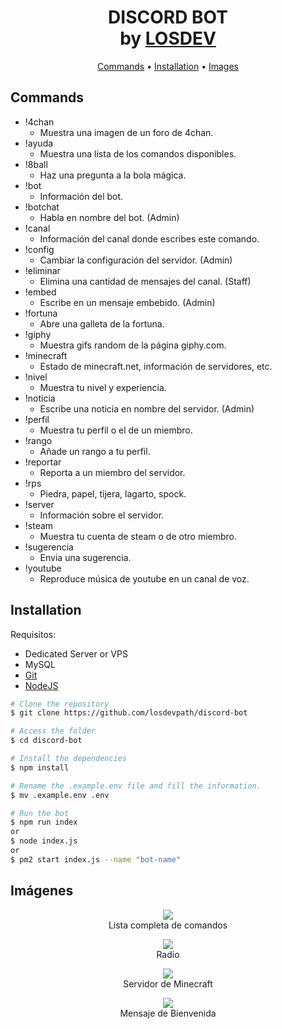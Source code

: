 <h1 align="center">
  DISCORD BOT
  <br>by <a href="https://losdev.es" target="_blank">LOSDEV</a>
</h1>
<p align="center">
  <a href="#commands">Commands</a> •
  <a href="#installation">Installation</a> •
  <a href="#images">Images</a>
</p>

## Commands
* !4chan
  - Muestra una imagen de un foro de 4chan.
* !ayuda
  - Muestra una lista de los comandos disponibles.
* !8ball
  - Haz una pregunta a la bola mágica.
* !bot
  - Información del bot.
* !botchat
  - Habla en nombre del bot. (Admin)
* !canal
  - Información del canal donde escribes este comando.
* !config
  - Cambiar la configuración del servidor. (Admin)
* !eliminar
  - Elimina una cantidad de mensajes del canal. (Staff)
* !embed
  - Escribe en un mensaje embebido. (Admin)
* !fortuna
  - Abre una galleta de la fortuna.
* !giphy
  - Muestra gifs random de la página giphy.com.
* !minecraft
  - Estado de minecraft.net, información de servidores, etc.
* !nivel
  - Muestra tu nivel y experiencia.
* !noticia
  - Escribe una noticia en nombre del servidor. (Admin)
* !perfil
  - Muestra tu perfil o el de un miembro.
* !rango
  - Añade un rango a tu perfil.
* !reportar
  - Reporta a un miembro del servidor.
* !rps
  - Piedra, papel, tijera, lagarto, spock.
* !server
  - Información sobre el servidor.
* !steam
  - Muestra tu cuenta de steam o de otro miembro.
* !sugerencia
  - Envia una sugerencia.
* !youtube
  - Reproduce música de youtube en un canal de voz.

## Installation
Requisitos:
- Dedicated Server or VPS
- MySQL
- [Git](https://git-scm.com)
- [NodeJS](https://nodejs.org/es/)

```bash
# Clone the repository
$ git clone https://github.com/losdevpath/discord-bot

# Access the folder
$ cd discord-bot

# Install the dependencies
$ npm install

# Rename the .example.env file and fill the information.
$ mv .example.env .env

# Run the bot
$ npm run index
or
$ node index.js
or
$ pm2 start index.js --name "bot-name"
```
## Imágenes
<p align="center">
  <img src="https://i.imgur.com/w5vkUVQ.png"><br>
  Lista completa de comandos
</p>
<p align="center">
  <img src="https://i.imgur.com/cF6bw7P.png"><br>
  Radio
</p>
<p align="center">
  <img src="https://i.imgur.com/ZOCrNmU.png"><br>
  Servidor de Minecraft
</p>
<p align="center">
  <img src="https://i.imgur.com/dCfZSE9.png"><br>
  Mensaje de Bienvenida
</p>

